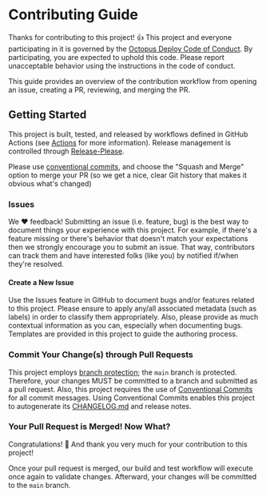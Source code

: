 # Contributing Guide

Thanks for contributing to this project! :+1: This project and everyone participating in it is governed by the [Octopus Deploy Code of Conduct](https://github.com/OctopusDeploy/.github/blob/main/CODE_OF_CONDUCT.md). By participating, you are expected to uphold this code. Please report unacceptable behavior using the instructions in the code of conduct.

This guide provides an overview of the contribution workflow from opening an issue, creating a PR, reviewing, and merging the PR.

## Getting Started

This project is built, tested, and released by workflows defined in GitHub Actions (see [Actions](/actions/) for more information). Release management is controlled through [Release-Please](https://github.com/googleapis/release-please). 

Please use [conventional commits](https://www.conventionalcommits.org/en/v1.0.0/#summary), and choose the "Squash and Merge" option to merge your PR (so we get a nice, clear Git history that makes it obvious what's changed)

### Issues

We :heart: feedback! Submitting an issue (i.e. feature, bug) is the best way to document things your experience with this project. For example, if there's a feature missing or there's behavior that doesn't match your expectations then we strongly encourage you to submit an issue. That way, contributors can track them and have interested folks (like you) by notified if/when they're resolved.

#### Create a New Issue

Use the Issues feature in GitHub to document bugs and/or features related to this project. Please ensure to apply any/all associated metadata (such as labels) in order to classify them appropriately. Also, please provide as much contextual information as you can, especially when documenting bugs. Templates are provided in this project to guide the authoring process.

### Commit Your Change(s) through Pull Requests

This project employs [branch protection](https://docs.github.com/en/repositories/configuring-branches-and-merges-in-your-repository/defining-the-mergeability-of-pull-requests/managing-a-branch-protection-rule); the `main` branch is protected. Therefore, your changes MUST be committed to a branch and submitted as a pull request. Also, this project requires the use of [Conventional Commits](https://www.conventionalcommits.org/en/v1.0.0/) for all commit messages. Using Conventional Commits enables this project to autogenerate its [CHANGELOG.md](CHANGELOG.md) and release notes.

### Your Pull Request is Merged! Now What?

Congratulations! :tada: And thank you very much for your contribution to this project!

Once your pull request is merged, our build and test workflow will execute once again to validate changes. Afterward, your changes will be committed to the `main` branch.